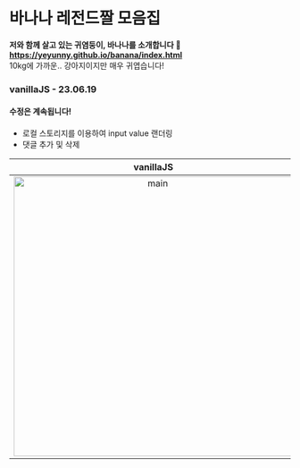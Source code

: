 # 바나나 레전드짤 모음집

**저와 함께 살고 있는 귀염둥이, 바나나를 소개합니다 🤭**<br>
**https://yeyunny.github.io/banana/index.html**
<br>
10kg에 가까운.. 강아지이지만 매우 귀엽습니다!
<br>

### vanillaJS - 23.06.19
#### 수정은 계속됩니다!

- 로컬 스토리지를 이용하여 input value 랜더링
- 댓글 추가 및 삭제
  
|                                                                 vanillaJS                                                                 |
| :---------------------------------------------------------------------------------------------------------------------------------------: |
| <img src="https://github.com/yeyunny/banana/assets/110670796/7d46c700-33fd-4a09-b956-5582b704f8eb" alt="main" width="500"/>               |
